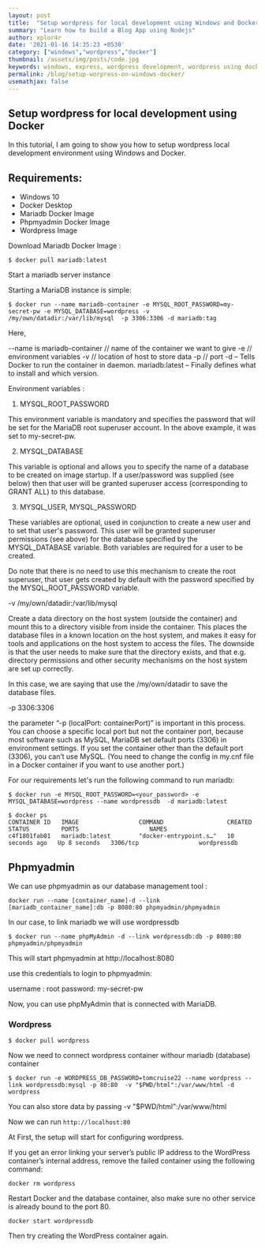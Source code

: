```yaml
---
layout: post
title:  "Setup wordpress for local development using Windows and Docker"
summary: "Learn how to build a Blog App using Nodejs"
author: xplor4r
date: '2021-01-16 14:35:23 +0530'
category: ["windows","wordpress","docker"]
thumbnail: /assets/img/posts/code.jpg
keywords: windows, express, wordpress development, wordpress using docker
permalink: /blog/setup-worpress-on-windows-docker/
usemathjax: false
---
```


## Setup wordpress for local development using Docker

In this tutorial, I am going to show you how to setup wordpress local development environment using Windows and Docker.

## Requirements:

- Windows 10
- Docker Desktop
- Mariadb Docker Image
- Phpmyadmin Docker Image
- Wordpress Image


Download Mariadb Docker Image :

`$ docker pull mariadb:latest`

Start a mariadb server instance

Starting a MariaDB instance is simple:

`$ docker run --name mariadb-container -e MYSQL_ROOT_PASSWORD=my-secret-pw -e MYSQL_DATABASE=wordpress -v /my/own/datadir:/var/lib/mysql  -p 3306:3306 -d mariadb:tag`

Here,

--name is mariadb-container // name of the container we want to give
-e // environment variables
-v // location of host to store data
-p // port
-d – Tells Docker to run the container in daemon.
mariadb:latest – Finally defines what to install and which version.

Environment variables :

1. MYSQL_ROOT_PASSWORD

This environment variable is mandatory and specifies the password that will be set for the MariaDB root superuser account. In the above example, it was set to my-secret-pw.

2. MYSQL_DATABASE

This variable is optional and allows you to specify the name of a database to be created on image startup. If a user/password was supplied (see below) then that user will be granted superuser access (corresponding to GRANT ALL) to this database.

3. MYSQL_USER, MYSQL_PASSWORD

These variables are optional, used in conjunction to create a new user and to set that user's password. This user will be granted superuser permissions (see above) for the database specified by the MYSQL_DATABASE variable. Both variables are required for a user to be created.

Do note that there is no need to use this mechanism to create the root superuser, that user gets created by default with the password specified by the MYSQL_ROOT_PASSWORD variable.


-v /my/own/datadir:/var/lib/mysql

Create a data directory on the host system (outside the container) and mount this to a directory visible from inside the container. This places the database files in a known location on the host system, and makes it easy for tools and applications on the host system to access the files. The downside is that the user needs to make sure that the directory exists, and that e.g. directory permissions and other security mechanisms on the host system are set up correctly.

In this case, we are saying that use the /my/own/datadir to save the database files.


-p 3306:3306

the parameter “-p (localPort: containerPort)” is important in this process. You can choose a specific local port but not the container port, because most software such as MySQL, MariaDB set default ports (3306) in environment settings. If you set the container other than the default port (3306), you can’t use MySQL. (You need to change the config in my.cnf file in a Docker container if you want to use another port.)


For our requirements let's run the following command to run mariadb:

`$ docker run -e MYSQL_ROOT_PASSWORD=<your_password> -e MYSQL_DATABASE=wordpress --name wordpressdb  -d mariadb:latest`


```
$ docker ps
CONTAINER ID   IMAGE                 COMMAND                  CREATED          STATUS         PORTS                    NAMES
c4f1801fab01   mariadb:latest        "docker-entrypoint.s…"   10 seconds ago   Up 8 seconds   3306/tcp                 wordpressdb
```


## Phpmyadmin

We can use phpmyadmin as our database management tool :

`docker run --name [container_name]-d --link [mariadb_container_name]:db -p 8080:80 phpmyadmin/phpmyadmin`

In our case, to link mariadb we will use wordpressdb

`$ docker run --name phpMyAdmin -d --link wordpressdb:db -p 8080:80 phpmyadmin/phpmyadmin`


This will start phpmyadmin at http://localhost:8080

use this credentials to login to phpmyadmin:

username : root
password: my-secret-pw

Now, you can use phpMyAdmin that is connected with MariaDB.

### Wordpress

`$ docker pull wordpress `


Now we need to connect wordpress container withour mariadb (database) container


`$ docker run -e WORDPRESS_DB_PASSWORD=tomcruise22 --name wordpress --link wordpressdb:mysql -p 80:80  -v "$PWD/html":/var/www/html -d wordpress`

You can also store data by passing -v "$PWD/html":/var/www/html

Now we can run `http://localhost:80`

At First, the setup will start for configuring wordpress.

If you get an error linking your server’s public IP address to the WordPress container’s internal address, remove the failed container using the following command:

`docker rm wordpress`

Restart Docker and the database container, also make sure no other service is already bound to the port 80.

`docker start wordpressdb`

Then try creating the WordPress container again.
